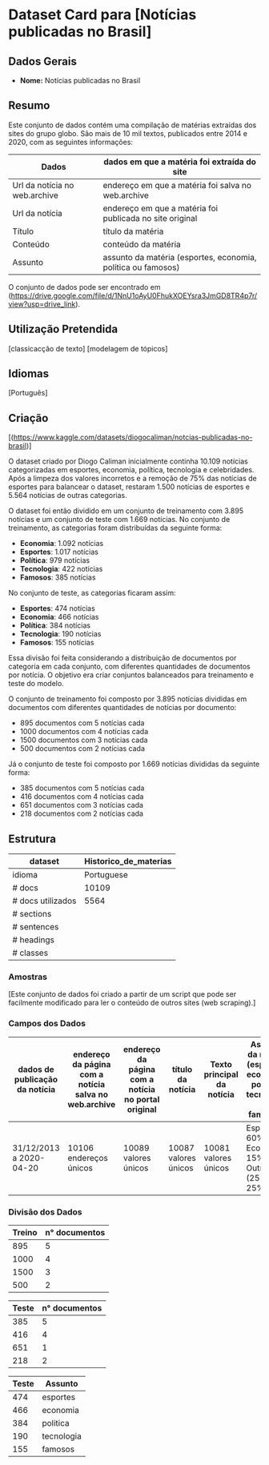 # Dataset Card para [Notícias publicadas no Brasil]

## Dados Gerais

<!-- Se você está apenas usando um dataset já existente, coloque aqui os dados
do dataset original. Se você está combinando ou alterando datasets, ou está
construindo um dataset novo, preencha apenas o nome do dataset. -->

- **Nome:** Notícias publicadas no Brasil

## Resumo

<!-- Elabore uma breve descrição do dataset, informando: 
* Se foram usados datasets já existentes (quais são esses datasets?).
* O uso principal pretendido (classificação de texto, reconhecimento de entidades, etc.).
* Os principais idiomas presentes.
* O domínio dos dados. -->

Este conjunto de dados contém uma compilação de matérias extraídas dos sites do grupo globo. São mais de 10 mil textos, publicados entre 2014 e 2020, com as seguintes informações:

|Dados| dados em que a matéria foi extraída do site|
|---------------------------|--------------------------|
|Url da notícia no web.archive| endereço em que a matéria foi salva no web.archive|
|Url da notícia| endereço em que a matéria foi publicada no site original|
|Título| título da matéria|
|Conteúdo| conteúdo da matéria|
|Assunto| assunto da matéria (esportes, economia, política ou famosos)|


O conjunto de dados pode ser encontrado em (https://drive.google.com/file/d/1NnU1oAyU0FhukXOEYsra3JmGD8TR4p7r/view?usp=drive_link).

## Utilização Pretendida

<!-- Indique quais as tarefas de NLP podem utilizar este dataset. Por exemplo, 
classificação de texto, reconhecimento de entidades, etc. 
Nesta seção, você pode detalhar e expandir o que foi apresentado no resumo. -->

[classicacção de texto]
[modelagem de tópicos]

## Idiomas

<!-- Indique os idiomas presentes no dataset. -->

[Português]

## Criação

<!-- Se o dataset foi construído por você, indique a fonte dos dados usados e
descreva o processo de coleta e processamento. Se foi usado um dataset já existente,
indique a URL do dataset original. Se o dataset existente foi modificado,
descreva a modificação realizada e as ferramentas usadas. -->

[(https://www.kaggle.com/datasets/diogocaliman/notcias-publicadas-no-brasil)]

O dataset criado por Diogo Caliman inicialmente continha 10.109 notícias categorizadas em esportes, economia, política, tecnologia e celebridades. Após a limpeza dos valores incorretos e a remoção de 75% das notícias de esportes para balancear o dataset, restaram 1.500 notícias de esportes e 5.564 notícias de outras categorias.

O dataset foi então dividido em um conjunto de treinamento com 3.895 notícias e um conjunto de teste com 1.669 notícias. No conjunto de treinamento, as categorias foram distribuídas da seguinte forma:

- **Economia**: 1.092 notícias
- **Esportes**: 1.017 notícias
- **Política**: 979 notícias
- **Tecnologia**: 422 notícias
- **Famosos**: 385 notícias


No conjunto de teste, as categorias ficaram assim:

- **Esportes**: 474 notícias
- **Economia**: 466 notícias
- **Política**: 384 notícias
- **Tecnologia**: 190 notícias
- **Famosos**: 155 notícias

Essa divisão foi feita considerando a distribuição de documentos por categoria em cada conjunto, com diferentes quantidades de documentos por notícia. O objetivo era criar conjuntos balanceados para treinamento e teste do modelo.

O conjunto de treinamento foi composto por 3.895 notícias divididas em documentos com diferentes quantidades de notícias por documento:

- 895 documentos com 5 notícias cada
- 1000 documentos com 4 notícias cada
- 1500 documentos com 3 notícias cada
- 500 documentos com 2 notícias cada

Já o conjunto de teste foi composto por 1.669 notícias divididas da seguinte forma:

- 385 documentos com 5 notícias cada
- 416 documentos com 4 notícias cada
- 651 documentos com 3 notícias cada
- 218 documentos com 2 notícias cada


## Estrutura

|dataset|Historico_de_materias| 
|-------|---------------------|
|idioma|Portuguese|
|# docs|10109|
|# docs utilizados| 5564|
|# sections| 
|# sentences|
|# headings|
|# classes|

### Amostras

<!-- Dê um exemplo usando uma estrutura JSON de uma amostra típica do dataset. 

Um exemplo de amostra do dataset:

```json
{
    "id": "13818513", 
    "summary": "Amanda baked cookies and will bring Jerry some tomorrow.", 
    "dialogue": "Amanda: I baked  cookies. Do you want some?\r\nJerry: Sure!"
}
```
-->

<!-- Se achar importante, dê informações adicionais sobre os dados e que não estejam
em outras seções, por exemplo, estatísticas sobre as amostras do dataset,
distribuição dos dados coletados, etc. -->

[Este conjunto de dados foi criado a partir de um script que pode ser facilmente modificado para ler o conteúdo de outros sites (web scraping).]

### Campos dos Dados

<!-- Indique e descreva os campos presentes no dataset. Informe o tipo do campo. 
Se for um campo de categoria, informe os valores possíveis. -->


|dados de publicação da notícia|endereço da página com a notícia salva no web.archive|endereço da página com a notícia no portal original|título da notícia|Texto principal da notícia|Assunto da notícia (esportes, economia, política, tecnologia ou famosos)|  
 |-|-|-|-|-|-|
  |31/12/2013 a 2020-04-20         |10106 endereços únicos                                  |10089 valores únicos                               | 10087 valores únicos      |10081 valores únicos        |  Esportes 60%,  Economia 15%,  Outro (2516)  25%                         |
### Divisão dos Dados

<!-- Descreva as divisões existentes no dataset. Por exemplo, conjuntos de
treinamento, validação e teste. Forneça os tamanhos das divisões. Se achar
pertinente, forneça também estatísticas úteis de cada divisão. -->

|Treino| n° documentos|
|--------|---------------|
|895     | 5             |
|1000    | 4             |
|1500    | 3             |
|500     | 2             |


|Teste| n° documentos|
|-------|---------------|
|385    | 5             |
|416    | 4             |
|651    | 1             |
|218    | 2             |

|Teste |Assunto   |
|--------|------------|
|474     | esportes   |
|466     | economia   |
|384     | politica   |
|190     | tecnologia |
|155     | famosos    |
